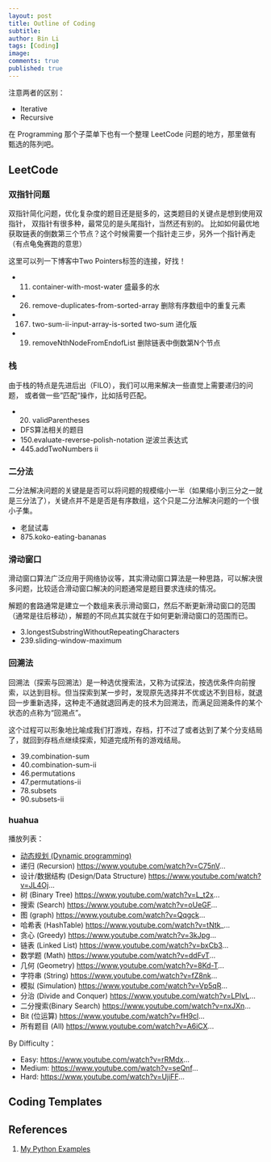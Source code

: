 ```yaml
---
layout: post
title: Outline of Coding
subtitle:
author: Bin Li
tags: [Coding]
image: 
comments: true
published: true
---
```


注意两者的区别：
* Iterative
* Recursive

在 Programming 那个子菜单下也有一个整理 LeetCode 问题的地方，那里做有甄选的陈列吧。

## LeetCode
### 双指针问题
双指针简化问题，优化复杂度的题目还是挺多的，这类题目的关键点是想到使用双指针，
双指针有很多种，最常见的是头尾指针，当然还有别的。 比如如何最优地获取链表的倒数第三个节点？这个时候需要一个指针走三步，另外一个指针再走（有点龟兔赛跑的意思）

这里可以列一下博客中Two Pointers标签的连接，好找！

- 11. container-with-most-water 盛最多的水
- 26. remove-duplicates-from-sorted-array 删除有序数组中的重复元素
- 167. two-sum-ii-input-array-is-sorted  two-sum 进化版
- 19. removeNthNodeFromEndofList 删除链表中倒数第N个节点

### 栈
由于栈的特点是先进后出（FILO），我们可以用来解决一些直觉上需要递归的问题， 或者做一些”匹配“操作，比如括号匹配。

- 20. validParentheses
- DFS算法相关的题目
- 150.evaluate-reverse-polish-notation   逆波兰表达式
- 445.addTwoNumbers ii 

### 二分法

二分法解决问题的关键是是否可以将问题的规模缩小一半（如果缩小到三分之一就是三分法了），关键点并不是是否是有序数组，这个只是二分法解决问题的一个很小子集。

- 老鼠试毒
- 875.koko-eating-bananas


### 滑动窗口
滑动窗口算法广泛应用于网络协议等，其实滑动窗口算法是一种思路，可以解决很多问题，比较适合滑动窗口解决的问题通常是题目要求连续的情况。

解题的套路通常是建立一个数组来表示滑动窗口，然后不断更新滑动窗口的范围（通常是往后移动），解题的不同点其实就在于如何更新滑动窗口的范围而已。

- 3.longestSubstringWithoutRepeatingCharacters
- 239.sliding-window-maximum

### 回溯法
回溯法（探索与回溯法）是一种选优搜索法，又称为试探法，按选优条件向前搜索，以达到目标。但当探索到某一步时，发现原先选择并不优或达不到目标，就退回一步重新选择，这种走不通就退回再走的技术为回溯法，而满足回溯条件的某个状态的点称为“回溯点”。

这个过程可以形象地比喻成我们打游戏，存档，打不过了或者达到了某个分支结局了，就回到存档点继续探索，知道完成所有的游戏结局。

- 39.combination-sum
- 40.combination-sum-ii
- 46.permutations
- 47.permutations-ii
- 78.subsets
- 90.subsets-ii


### huahua
播放列表：
* [动态规划 (Dynamic programming)](https://www.youtube.com/watch?v=MSNSqU3BnXk&list=PLLuMmzMTgVK7vEbeHBDD42pqqG36jhuOr) 
* 递归 (Recursion) https://www.youtube.com/watch?v=C75nV...
* 设计/数据结构 (Design/Data Structure) https://www.youtube.com/watch?v=JL4Oj...
* 树 (Binary Tree) https://www.youtube.com/watch?v=L_t2x...
* 搜索 (Search) https://www.youtube.com/watch?v=oUeGF...
* 图 (graph) https://www.youtube.com/watch?v=Qqgck...
* 哈希表 (HashTable) https://www.youtube.com/watch?v=tNtk_...
* 贪心 (Greedy) https://www.youtube.com/watch?v=3kJpg...
* 链表 (Linked List) https://www.youtube.com/watch?v=bxCb3...
* 数学题 (Math) https://www.youtube.com/watch?v=ddFvT...
* 几何 (Geometry) https://www.youtube.com/watch?v=8Kd-T...
* 字符串 (String) https://www.youtube.com/watch?v=fZ8nk...
* 模拟 (Simulation) https://www.youtube.com/watch?v=Vp5qR...
* 分治 (Divide and Conquer) https://www.youtube.com/watch?v=LPIvL...
* 二分搜索(Binary Search) https://www.youtube.com/watch?v=nxJXn...
* Bit (位运算) https://www.youtube.com/watch?v=fH9cl...
* 所有题目 (All) https://www.youtube.com/watch?v=A6iCX...

By Difficulty：
  * Easy: https://www.youtube.com/watch?v=rRMdx...
  * Medium: https://www.youtube.com/watch?v=seQnf...
  * Hard: https://www.youtube.com/watch?v=UjiFF...
## Coding Templates



## References
1. [My Python Examples](https://github.com/geekcomputers/Python)